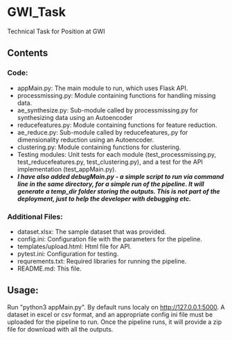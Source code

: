 # GWI_Task
Technical Task for Position at GWI

## Contents

### Code:
* appMain.py: The main module to run, which uses Flask API. 
* processmissing.py: Module containing functions for handling missing data.
* ae_synthesize.py: Sub-module called by processmissing.py for synthesizing data using an Autoencoder
* reducefeatures.py: Module containing functions for feature reduction.
* ae_reduce.py: Sub-module called by reducefeatures,.py for dimensionality reduction using an Autoencoder.
* clustering.py: Module containing functions for clustering.
* Testing modules: Unit tests for each module (test_processmissing.py, test_reducefeatures.py, test_clustering.py), and a test for the API implementation (test_appMain.py).
* ***I have also added debugMain.py - a simple script to run via command line in the same directory, for a simple run of the pipeline. It will generate a temp_dir folder storing the outputs. This is not part of the deployment, just to help the developer with debugging etc.***

### Additional Files:
* dataset.xlsx: The sample dataset that was provided.
* config.ini: Configuration file with the parameters for the pipeline.
* templates/upload.html: Html file for API.
* pytest.ini: Configuration for testing.
* requrements.txt: Required libraries for running the pipeline.
* README.md: This file.

## Usage:
Run "python3 appMain.py". By default runs localy on http://127.0.0.1:5000. 
A dataset in excel or csv format, and an appropriate config ini file must be uploaded for the pipeline to run.
Once the pipeline runs, it will provide a zip file for download with all the outputs.
